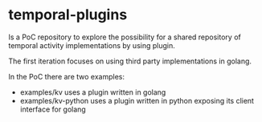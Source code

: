 # temporal-plugins

Is a PoC repository to explore the possibility for a shared repository
of temporal activity implementations by using plugin.

The first iteration focuses on using third party implementations in golang.

In the PoC there are two examples:
- examples/kv uses a plugin written in golang 
- examples/kv-python uses a plugin written in python exposing its client interface for golang

